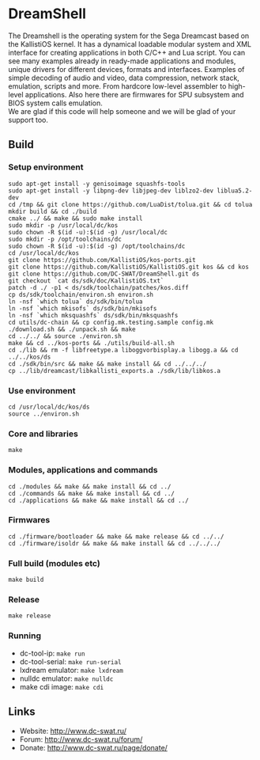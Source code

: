 DreamShell
==========

The Dreamshell is the operating system for the Sega Dreamcast based on the KallistiOS kernel.
It has a dynamical loadable modular system and XML interface for creating applications in both C/C++ and Lua script.
You can see many examples already in ready-made applications and modules, unique drivers for different devices, formats and interfaces. Examples of simple decoding of audio and video, data compression, network stack, emulation, scripts and more. From hardcore low-level assembler to high-level applications.
Also here there are firmwares for SPU subsystem and BIOS system calls emulation.  
We are glad if this code will help someone and we will be glad of your support too.


## Build

### Setup environment
```console
sudo apt-get install -y genisoimage squashfs-tools
sudo apt-get install -y libpng-dev libjpeg-dev liblzo2-dev liblua5.2-dev
cd /tmp && git clone https://github.com/LuaDist/tolua.git && cd tolua
mkdir build && cd ./build
cmake ../ && make && sudo make install
sudo mkdir -p /usr/local/dc/kos
sudo chown -R $(id -u):$(id -g) /usr/local/dc
sudo mkdir -p /opt/toolchains/dc
sudo chown -R $(id -u):$(id -g) /opt/toolchains/dc
cd /usr/local/dc/kos
git clone https://github.com/KallistiOS/kos-ports.git
git clone https://github.com/KallistiOS/KallistiOS.git kos && cd kos
git clone https://github.com/DC-SWAT/DreamShell.git ds
git checkout `cat ds/sdk/doc/KallistiOS.txt`
patch -d ./ -p1 < ds/sdk/toolchain/patches/kos.diff
cp ds/sdk/toolchain/environ.sh environ.sh
ln -nsf `which tolua` ds/sdk/bin/tolua
ln -nsf `which mkisofs` ds/sdk/bin/mkisofs
ln -nsf `which mksquashfs` ds/sdk/bin/mksquashfs
cd utils/dc-chain && cp config.mk.testing.sample config.mk
./download.sh && ./unpack.sh && make
cd ../../ && source ./environ.sh
make && cd ../kos-ports && ./utils/build-all.sh
cd ./lib && rm -f libfreetype.a liboggvorbisplay.a libogg.a && cd ../../kos/ds
cd ./sdk/bin/src && make && make install && cd ../../../
cp ../lib/dreamcast/libkallisti_exports.a ./sdk/lib/libkos.a
```

### Use environment
```console
cd /usr/local/dc/kos/ds
source ../environ.sh
```

### Core and libraries
```console
make
```

### Modules, applications and commands
```console
cd ./modules && make && make install && cd ../
cd ./commands && make && make install && cd ../
cd ./applications && make && make install && cd ../
```

### Firmwares
```console
cd ./firmware/bootloader && make && make release && cd ../../
cd ./firmware/isoldr && make && make install && cd ../../../
```

### Full build (modules etc)
```console
make build
```

### Release
```console
make release
```

### Running
- dc-tool-ip: `make run`
- dc-tool-serial: `make run-serial`
- lxdream emulator: `make lxdream`
- nulldc emulator: `make nulldc`
- make cdi image: `make cdi`

## Links
- Website: http://www.dc-swat.ru/ 
- Forum: http://www.dc-swat.ru/forum/ 
- Donate: http://www.dc-swat.ru/page/donate/
